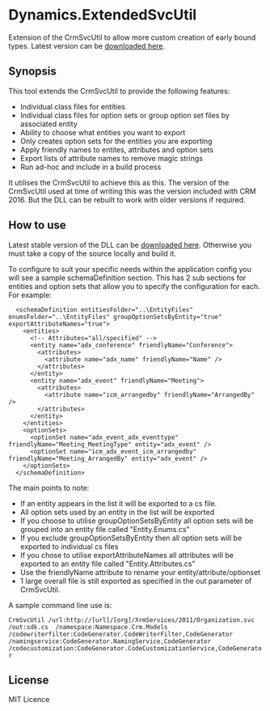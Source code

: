 # Dynamics.ExtendedSvcUtil

Extension of the CrmSvcUtil to allow more custom creation of early bound types. Latest version can be [downloaded here](https://github.com/conorjgallagher/Dynamics.ExtendedSvcUtil/releases/latest). 

## Synopsis

This tool extends the CrmSvcUtil to provide the following features:

* Individual class files for entities
* Individual class files for option sets or group option set files by associated entity 
* Ability to choose what entities you want to export
* Only creates option sets for the entities you are exporting
* Apply friendly names to entites, attributes and option sets
* Export lists of attribute names to remove magic strings
* Run ad-hoc and include in a build process 

It utilises the CrmSvcUtil to achieve this as this. The version of the CrmSvcUtil used at time of writing this was the version included with CRM 2016. But the DLL can be rebuilt to work with older versions if required.

## How to use

Latest stable version of the DLL can be [downloaded here](https://github.com/conorjgallagher/Dynamics.ExtendedSvcUtil/releases/latest). Otherwise you must take a copy of the source locally and build it.

To configure to suit your specific needs within the application config you will see a sample schemaDefinition section. This has 2 sub sections for entities and option sets that allow you to specify the configuration for each. For example:

```
  <schemaDefinition entitiesFolder="..\EntityFiles" enumsFolder="..\EntityFiles" groupOptionSetsByEntity="true" exportAttributeNames="true">
    <entities>
      <!-- Attributes="all/specified" -->
      <entity name="adx_conference" friendlyName="Conference">
        <attributes>
          <attribute name="adx_name" friendlyName="Name" />
        </attributes>
      </entity>
      <entity name="adx_event" friendlyName="Meeting">
        <attributes>
          <attribute name="icm_arrangedby" friendlyName="ArrangedBy" />
        </attributes>
      </entity>
    </entities>
    <optionSets>
      <optionSet name="adx_event_adx_eventtype" friendlyName="Meeting_MeetingType" entity="adx_event" />
      <optionSet name="icm_adx_event_icm_arrangedby" friendlyName="Meeting_ArrangedBy" entity="adx_event" />
    </optionSets>
  </schemaDefinition>
  ```

The main points to note:

* If an entity appears in the list it will be exported to a cs file.
* All option sets used by an entity in the list will be exported
* If you choose to utilise groupOptionSetsByEntity all option sets will be grouped into an entity file called "Entity.Enums.cs"
* If you exclude groupOptionSetsByEntity then all option sets will be exported to individual cs files 
* If you chose to utilise exportAttributeNames all attributes will be exported to an entity file called "Entity.Attributes.cs"
* Use the friendlyName attribute to rename your entity/attribute/optionset
* 1 large overall file is still exported as specified in the out parameter of CrmSvcUtil. 

A sample command line use is:

`CrmSvcUtil /url:http://[url]/[org]/XrmServices/2011/Organization.svc /out:sdk.cs  /namespace:Namespace.Crm.Models /codewriterfilter:CodeGenerator.CodeWriterFilter,CodeGenerator  /namingservice:CodeGenerator.NamingService,CodeGenerator /codecustomization:CodeGenerator.CodeCustomizationService,CodeGenerator`

## License

MIT Licence

